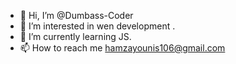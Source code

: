 - 👋 Hi, I’m @Dumbass-Coder
- 👀 I’m interested in wen development .
- 🌱 I’m currently learning JS.
- 📫 How to reach me hamzayounis106@gmail.com

<!---
Dumbass-Coder/Dumbass-Coder is a ✨ special ✨ repository because its `README.md` (this file) appears on your GitHub profile.
You can click the Preview link to take a look at your changes.
--->
